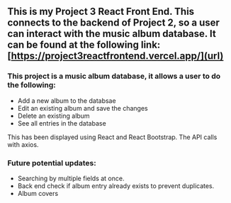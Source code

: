 ## This is my Project 3 React Front End. This connects to the backend of Project 2, so a user can interact with the music album database. It can be found at the following link: [https://project3reactfrontend.vercel.app/](url)

### This project is a music album database, it allows a user to do the following:

* Add a new album to the databsae
* Edit an existing album and save the changes
* Delete an existing album
* See all entries in the database

This has been displayed using React and React Bootstrap. The API calls with axios.

### Future potential updates:

* Searching by multiple fields at once.
* Back end check if album entry already exists to prevent duplicates.
* Album covers


